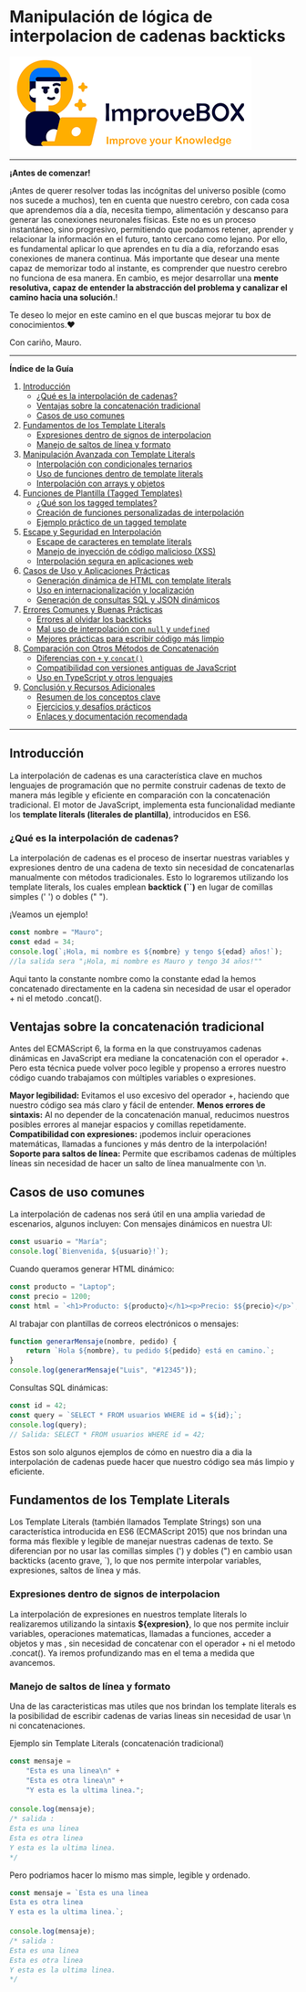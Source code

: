 # Manipulación de lógica de interpolacion de cadenas backticks

<img src="/resources/logo.png">
<hr />
<b>¡Antes de comenzar!</b>

¡Antes de querer resolver todas las incógnitas del universo posible (como nos sucede a muchos), ten en cuenta que nuestro cerebro, con cada cosa que aprendemos día a día, necesita tiempo, alimentación y descanso para generar las conexiones neuronales físicas. Este no es un proceso instantáneo, sino progresivo, permitiendo que podamos retener, aprender y relacionar la información en el futuro, tanto cercano como lejano.
Por ello, es fundamental aplicar lo que aprendes en tu día a día, reforzando esas conexiones de manera continua. Más importante que desear una mente capaz de memorizar todo al instante, es comprender que nuestro cerebro no funciona de esa manera. En cambio, es mejor desarrollar una **mente resolutiva, capaz de entender la abstracción del problema y canalizar el camino hacia una solución.**!

Te deseo lo mejor en este camino en el que buscas mejorar tu box de conocimientos.❤️

Con cariño, Mauro.

<hr />

**Índice de la Guía**

1. [Introducción](#introducción)
    - [¿Qué es la interpolación de cadenas?](#qué-es-la-interpolación-de-cadenas)
    - [Ventajas sobre la concatenación tradicional](#ventajas-sobre-la-concatenación-tradicional)
    - [Casos de uso comunes](#casos-de-uso-comunes)
2. [Fundamentos de los Template Literals](#fundamentos-de-los-template-literals)
    - [Expresiones dentro de signos de interpolacion](#expresiones-dentro-de-signos-de-interpolacion)
    - [Manejo de saltos de línea y formato](#manejo-de-saltos-de-línea-y-formato)
3. [Manipulación Avanzada con Template Literals](#manipulación-avanzada-con-template-literals)
    - [Interpolación con condicionales ternarios](#interpolación-con-condicionales-ternarios)
    - [Uso de funciones dentro de template literals](#uso-de-funciones-dentro-de-template-literals)
    - [Interpolación con arrays y objetos](#interpolación-con-arrays-y-objetos)
4. [Funciones de Plantilla (Tagged Templates)](#funciones-de-plantilla-tagged-templates)
    - [¿Qué son los tagged templates?](#qué-son-los-tagged-templates)
    - [Creación de funciones personalizadas de interpolación](#creación-de-funciones-personalizadas-de-interpolación)
    - [Ejemplo práctico de un tagged template](#ejemplo-práctico-de-un-tagged-template)
5. [Escape y Seguridad en Interpolación](#escape-y-seguridad-en-interpolación)
    - [Escape de caracteres en template literals](#escape-de-caracteres-en-template-literals)
    - [Manejo de inyección de código malicioso (XSS)](#manejo-de-inyección-de-código-malicioso-xss)
    - [Interpolación segura en aplicaciones web](#interpolación-segura-en-aplicaciones-web)
6. [Casos de Uso y Aplicaciones Prácticas](#casos-de-uso-y-aplicaciones-prácticas)
    - [Generación dinámica de HTML con template literals](#generación-dinámica-de-html-con-template-literals)
    - [Uso en internacionalización y localización](#uso-en-internacionalización-y-localización)
    - [Generación de consultas SQL y JSON dinámicos](#generación-de-consultas-sql-y-json-dinámicos)
7. [Errores Comunes y Buenas Prácticas](#errores-comunes-y-buenas-prácticas)
    - [Errores al olvidar los backticks](#errores-al-olvidar-los-backticks)
    - [Mal uso de interpolación con `null` y `undefined`](#mal-uso-de-interpolación-con-null-y-undefined)
    - [Mejores prácticas para escribir código más limpio](#mejores-prácticas-para-escribir-código-más-limpio)
8. [Comparación con Otros Métodos de Concatenación](#comparación-con-otros-métodos-de-concatenación)
    - [Diferencias con `+` y `concat()`](#diferencias-con-y-concat)
    - [Compatibilidad con versiones antiguas de JavaScript](#compatibilidad-con-versiones-antiguas-de-javascript)
    - [Uso en TypeScript y otros lenguajes](#uso-en-typescript-y-otros-lenguajes)
9. [Conclusión y Recursos Adicionales](#conclusión-y-recursos-adicionales)
    - [Resumen de los conceptos clave](#resumen-de-los-conceptos-clave)
    - [Ejercicios y desafíos prácticos](#ejercicios-y-desafíos-prácticos)
    - [Enlaces y documentación recomendada](#enlaces-y-documentación-recomendada)

---

## Introducción

La interpolación de cadenas es una característica clave en muchos lenguajes de programación que no permite construir cadenas de texto de manera más legible y eficiente en comparación con la concatenación tradicional. El motor de JavaScript, implementa esta funcionalidad mediante los **template literals (literales de plantilla)**, introducidos en ES6.

### ¿Qué es la interpolación de cadenas?

La interpolación de cadenas es el proceso de insertar nuestras variables y expresiones dentro de una cadena de texto sin necesidad de concatenarlas manualmente con métodos tradicionales. Esto lo lograremos utilizando los template literals, los cuales emplean **backtick (\`\`)** en lugar de comillas simples (' ') o dobles (" ").

¡Veamos un ejemplo!

```javascript
const nombre = "Mauro";
const edad = 34;
console.log(`¡Hola, mi nombre es ${nombre} y tengo ${edad} años!`);
//la salida sera "¡Hola, mi nombre es Mauro y tengo 34 años!""
```

Aqui tanto la constante nombre como la constante edad la hemos concatenado directamente en la cadena sin necesidad de usar el operador + ni el metodo .concat().

## Ventajas sobre la concatenación tradicional

Antes del ECMAScript 6, la forma en la que construyamos cadenas dinámicas en JavaScript era mediane la concatenación con el operador +. Pero esta técnica puede volver poco legible y propenso a errores nuestro código cuando trabajamos con múltiples variables o expresiones.

**Mayor legibilidad:** Evitamos el uso excesivo del operador +, haciendo que nuestro código sea más claro y fácil de entender.
**Menos errores de sintaxis:** Al no depender de la concatenación manual, reducimos nuestros posibles errores al manejar espacios y comillas repetidamente.
**Compatibilidad con expresiones:** ¡podemos incluir operaciones matemáticas, llamadas a funciones y más dentro de la interpolación!
**Soporte para saltos de línea:** Permite que escribamos cadenas de múltiples líneas sin necesidad de hacer un salto de línea manualmente con \n.

## Casos de uso comunes

La interpolación de cadenas nos será útil en una amplia variedad de escenarios, algunos incluyen:
Con mensajes dinámicos en nuestra UI:

```javascript
const usuario = "María";
console.log(`Bienvenida, ${usuario}!`);
```

Cuando queramos generar HTML dinámico:

```javascript
const producto = "Laptop";
const precio = 1200;
const html = `<h1>Producto: ${producto}</h1><p>Precio: $${precio}</p>`;
```

Al trabajar con plantillas de correos electrónicos o mensajes:

```javascript
function generarMensaje(nombre, pedido) {
    return `Hola ${nombre}, tu pedido ${pedido} está en camino.`;
}
console.log(generarMensaje("Luis", "#12345"));
```

Consultas SQL dinámicas:

```javascript
const id = 42;
const query = `SELECT * FROM usuarios WHERE id = ${id};`;
console.log(query);
// Salida: SELECT * FROM usuarios WHERE id = 42;
```

Estos son solo algunos ejemplos de cómo en nuestro dia a dia la interpolación de cadenas puede hacer que nuestro código sea más limpio y eficiente.

## Fundamentos de los Template Literals

Los Template Literals (también llamados Template Strings) son una característica introducida en ES6 (ECMAScript 2015) que nos brindan una forma más flexible y legible de manejar nuestras cadenas de texto. Se diferencian por no usar las comillas simples (') y dobles (") en cambio usan backticks (acento grave, `), lo que nos permite interpolar variables, expresiones, saltos de línea y más.

### Expresiones dentro de signos de interpolacion

La interpolación de expresiones en nuestros template literals lo realizaremos utilizando la sintaxis **${expresion}**, lo que nos permite incluir variables, operaciones matematicas, llamadas a funciones, acceder a objetos y mas , sin necesidad de concatenar con el operador + ni el metodo .concat().
Ya iremos profundizando mas en el tema a medida que avancemos.

### Manejo de saltos de línea y formato

Una de las caracteristicas mas utiles que nos brindan los template literals es la posibilidad de escribir cadenas de varias lineas sin necesidad de usar \n ni concatenaciones.

Ejemplo sin Template Literals (concatenación tradicional)

```javascript
const mensaje =
    "Esta es una linea\n" +
    "Esta es otra linea\n" +
    "Y esta es la ultima linea.";

console.log(mensaje);
/* salida :
Esta es una linea
Esta es otra linea
Y esta es la ultima linea.
*/
```

Pero podriamos hacer lo mismo mas simple, legible y ordenado.

```javascript
const mensaje = `Esta es una linea
Esta es otra linea
Y esta es la ultima linea.`;

console.log(mensaje);
/* salida :
Esta es una linea
Esta es otra linea
Y esta es la ultima linea.
*/
```
